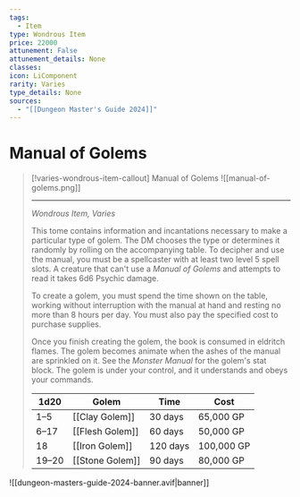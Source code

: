 ```yaml
---
tags:
  - Item
type: Wondrous Item
price: 22000
attunement: False
attunement_details: None
classes:
icon: LiComponent
rarity: Varies
type_details: None
sources: 
  - "[[Dungeon Master's Guide 2024]]"
---
```

# Manual of Golems
>[!varies-wondrous-item-callout] Manual of Golems
>![[manual-of-golems.png]]
>
>- - -
>_Wondrous Item, Varies_
>
>This tome contains information and incantations necessary to make a particular type of golem. The DM chooses the type or determines it randomly by rolling on the accompanying table. To decipher and use the manual, you must be a spellcaster with at least two level 5 spell slots. A creature that can't use a _Manual of Golems_ and attempts to read it takes 6d6 Psychic damage.
>
>To create a golem, you must spend the time shown on the table, working without interruption with the manual at hand and resting no more than 8 hours per day. You must also pay the specified cost to purchase supplies.
>
>Once you finish creating the golem, the book is consumed in eldritch flames. The golem becomes animate when the ashes of the manual are sprinkled on it. See the _Monster Manual_ for the golem's stat block. The golem is under your control, and it understands and obeys your commands.
>
>|1d20|Golem|Time|Cost|
>|---|---|---|---|
>|1–5|[[Clay Golem]]|30 days|65,000 GP|
>|6–17|[[Flesh Golem]]|60 days|50,000 GP|
>|18|[[Iron Golem]]|120 days|100,000 GP|
>|19–20|[[Stone Golem]]|90 days|80,000 GP|

![[dungeon-masters-guide-2024-banner.avif|banner]]